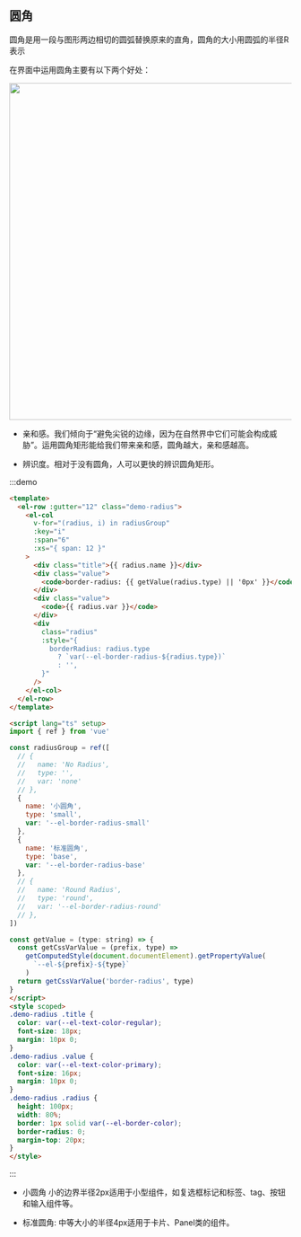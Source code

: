 ##  圆角

圆角是用一段与图形两边相切的圆弧替换原来的直角，圆角的大小用圆弧的半径R表示

在界面中运用圆角主要有以下两个好处：

<image src="./img/圆角.jpg" style="width: 600px;"></image>

- 亲和感。我们倾向于“避免尖锐的边缘，因为在自然界中它们可能会构成威胁”。运用圆角矩形能给我们带来亲和感，圆角越大，亲和感越高。

- 辨识度。相对于没有圆角，人可以更快的辨识圆角矩形。

:::demo  

```html
<template>
  <el-row :gutter="12" class="demo-radius">
    <el-col
      v-for="(radius, i) in radiusGroup"
      :key="i"
      :span="6"
      :xs="{ span: 12 }"
    >
      <div class="title">{{ radius.name }}</div>
      <div class="value">
        <code>border-radius: {{ getValue(radius.type) || '0px' }}</code>
      </div>
      <div class="value">
        <code>{{ radius.var }}</code>
      </div>
      <div
        class="radius"
        :style="{
          borderRadius: radius.type
            ? `var(--el-border-radius-${radius.type})`
            : '',
        }"
      />
    </el-col>
  </el-row>
</template>

<script lang="ts" setup>
import { ref } from 'vue'

const radiusGroup = ref([
  // {
  //   name: 'No Radius',
  //   type: '',
  //   var: 'none'
  // },
  {
    name: '小圆角',
    type: 'small',
    var: '--el-border-radius-small'
  },
  {
    name: '标准圆角',
    type: 'base',
    var: '--el-border-radius-base'
  },
  // {
  //   name: 'Round Radius',
  //   type: 'round',
  //   var: '--el-border-radius-round'
  // },
])

const getValue = (type: string) => {
  const getCssVarValue = (prefix, type) =>
    getComputedStyle(document.documentElement).getPropertyValue(
      `--el-${prefix}-${type}`
    )
  return getCssVarValue('border-radius', type)
}
</script>
<style scoped>
.demo-radius .title {
  color: var(--el-text-color-regular);
  font-size: 18px;
  margin: 10px 0;
}
.demo-radius .value {
  color: var(--el-text-color-primary);
  font-size: 16px;
  margin: 10px 0;
}
.demo-radius .radius {
  height: 100px;
  width: 80%;
  border: 1px solid var(--el-border-color);
  border-radius: 0;
  margin-top: 20px;
}
</style>
```
:::

- 小圆角 小的边界半径2px适用于小型组件，如复选框标记和标签、tag、按钮和输入组件等。

- 标准圆角: 中等大小的半径4px适用于卡片、Panel类的组件。